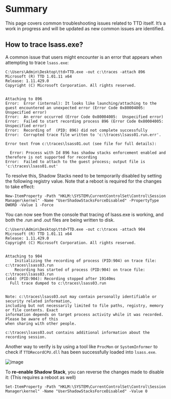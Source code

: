 # Summary

This page covers common troubleshooting issues related to TTD itself. It’s a work in progress and will be updated as new common issues are identified.

## How to trace lsass.exe?

A common issue that users might encounter is an error that appears when attempting to trace `lsass.exe`:

```
C:\Users\Admin\Desktop\ttd>TTD.exe -out c:\traces -attach 896
Microsoft (R) TTD 1.01.11 x64
Release: 1.11.429.0
Copyright (C) Microsoft Corporation. All rights reserved.


Attaching to 896
Error:  Error (internal): It looks like launching/attaching to the guest encountered an unexpected error (Error Code 0x80004005:  Unspecified error)
Error:  An error occurred (Error Code 0x80004005:  Unspecified error)
Error:  Failed to start recording process 896 (Error Code 0x80004005:  Unspecified error)
Error:  Recording of  (PID: 896) did not complete successfully
Error:  Corrupted trace file written to 'c:\traces\lsass01.run.err'.

Error text from c:\traces\lsass01.out (see file for full details):

  Error: Process with Id 896 has shadow stacks enforcement enabled and therefore is not supported for recording
Error:  Failed to attach to the guest process; output file is 'c:\traces\lsass01.out'
```

To resolve this, Shadow Stacks need to be temporarily disabled by setting the following registry value. Note that a reboot is required for the changes to take effect:

```
New-ItemProperty -Path "HKLM:\SYSTEM\CurrentControlSet\Control\Session Manager\kernel" -Name "UserShadowStacksForceDisabled" -PropertyType DWORD -Value 1 -Force
```

You can now see from the console that tracing of lsass.exe is working, and both the .run and .out files are being written to disk.

```
C:\Users\Admin\Desktop\ttd>TTD.exe -out c:\traces -attach 904
Microsoft (R) TTD 1.01.11 x64
Release: 1.11.429.0
Copyright (C) Microsoft Corporation. All rights reserved.


Attaching to 904
    Initializing the recording of process (PID:904) on trace file: c:\traces\lsass03.run
    Recording has started of process (PID:904) on trace file: c:\traces\lsass03.run
(x64) (PID:904): Recording stopped after 19140ms
  Full trace dumped to c:\traces\lsass03.run


Note: c:\traces\lsass03.out may contain personally identifiable or security related information,
including but not necessarily limited to file paths, registry, memory or file contents. Exact
information depends on target process activity while it was recorded. Please be aware of this
when sharing with other people.

c:\traces\lsass03.out contains additional information about the recording session.
```

Another way to verify is by using a tool like `ProcMon` or `SystemInformer` to check if `TTDRecordCPU.dll` has been successfully loaded into `lsass.exe`.

![image](https://github.com/user-attachments/assets/cad04764-c4ee-426b-8263-7884d2139e24)

To **re-enable Shadow Stack**, you can reverse the changes made to disable it: (This requires a reboot as well)

```
Set-ItemProperty -Path "HKLM:\SYSTEM\CurrentControlSet\Control\Session Manager\kernel" -Name "UserShadowStacksForceDisabled" -Value 0
```
